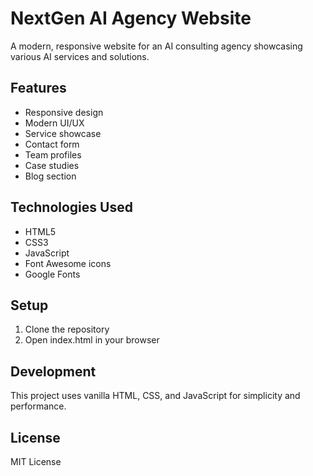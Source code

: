 # NextGen AI Agency Website

A modern, responsive website for an AI consulting agency showcasing various AI services and solutions.

## Features
- Responsive design
- Modern UI/UX
- Service showcase
- Contact form
- Team profiles
- Case studies
- Blog section

## Technologies Used
- HTML5
- CSS3
- JavaScript
- Font Awesome icons
- Google Fonts

## Setup
1. Clone the repository
2. Open index.html in your browser

## Development
This project uses vanilla HTML, CSS, and JavaScript for simplicity and performance.

## License
MIT License